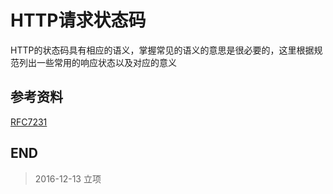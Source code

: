 # HTTP请求状态码

HTTP的状态码具有相应的语义，掌握常见的语义的意思是很必要的，这里根据规范列出一些常用的响应状态以及对应的意义

## 参考资料

[RFC7231](https://tools.ietf.org/html/rfc7231#section-6)

## END

>   2016-12-13  立项